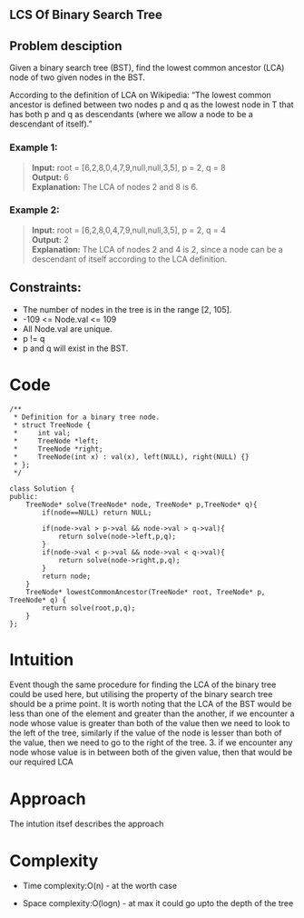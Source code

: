 ## LCS Of Binary Search Tree


## Problem desciption 
Given a binary search tree (BST), find the lowest common ancestor (LCA) node of two given nodes in the BST.

According to the definition of LCA on Wikipedia: “The lowest common ancestor is defined between two nodes p and q as the lowest node in T that has both p and q as descendants (where we allow a node to be a descendant of itself).”


### Example 1:
> **Input:** root = [6,2,8,0,4,7,9,null,null,3,5], p = 2, q = 8
> <br>
> **Output:** 6
> <br>
>**Explanation:** The LCA of nodes 2 and 8 is 6.


### Example 2:

> **Input:** root = [6,2,8,0,4,7,9,null,null,3,5], p = 2, q = 4
> <br>
> **Output:** 2
> <br>
> **Explanation:** The LCA of nodes 2 and 4 is 2, since a node can be a descendant of itself according to the LCA definition.


## Constraints:

* The number of nodes in the tree is in the range [2, 105].
* -109 <= Node.val <= 109
* All Node.val are unique.
* p != q
* p and q will exist in the BST.



# Code
```
/**
 * Definition for a binary tree node.
 * struct TreeNode {
 *     int val;
 *     TreeNode *left;
 *     TreeNode *right;
 *     TreeNode(int x) : val(x), left(NULL), right(NULL) {}
 * };
 */

class Solution {
public:
    TreeNode* solve(TreeNode* node, TreeNode* p,TreeNode* q){
        if(node==NULL) return NULL;

        if(node->val > p->val && node->val > q->val){
            return solve(node->left,p,q);
        }
        if(node->val < p->val && node->val < q->val){
            return solve(node->right,p,q);
        }
        return node;
    }
    TreeNode* lowestCommonAncestor(TreeNode* root, TreeNode* p, TreeNode* q) {
        return solve(root,p,q);
    }
};

```

# Intuition
Event though the same procedure for finding the LCA of the binary tree could be used here, but utilising the property of the binary search tree should be a prime point.
It is worth noting that the LCA of the BST would be less than one of the element and greater than the another, if we encounter a node whose value is greater than both of the value then we need to look to the left of the tree, similarly if the value of the node is lesser than both of the value, then we need to go to the right of the tree.
3. if we encounter any node whose value is in between both of the given value, then that would be our required LCA

# Approach
The intution itsef describes the approach 

# Complexity
- Time complexity:O(n) - at the worth case 

- Space complexity:O(logn) - at max it could go upto the depth of the tree 
